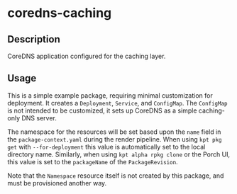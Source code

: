 # coredns-caching

## Description
CoreDNS application configured for the caching layer.

## Usage

This is a simple example package, requiring minimal customization for
deployment. It creates a `Deployment`, `Service`, and `ConfigMap`. The
`ConfigMap` is not intended to be customized, it sets up CoreDNS as a simple
caching-only DNS server.

The namespace for the resources will be set based upon the `name` field in the
`package-context.yaml` during the render pipeline. When using `kpt pkg get` with
`--for-deployment` this value is automatically set to the local directory name.
Similarly, when using `kpt alpha rpkg clone` or the Porch UI, this value is set
to the `packageName` of the `PackageRevision`.

Note that the `Namespace` resource itself is not created by this package, and
must be provisioned another way.
